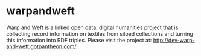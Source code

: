 warpandweft
===========

Warp and Weft is a linked open data, digital humanities project that is collecting record information on textiles from siloed collections and turning this information into RDF triples. Please visit the project at: http://dev-warp-and-weft.gotpantheon.com/
